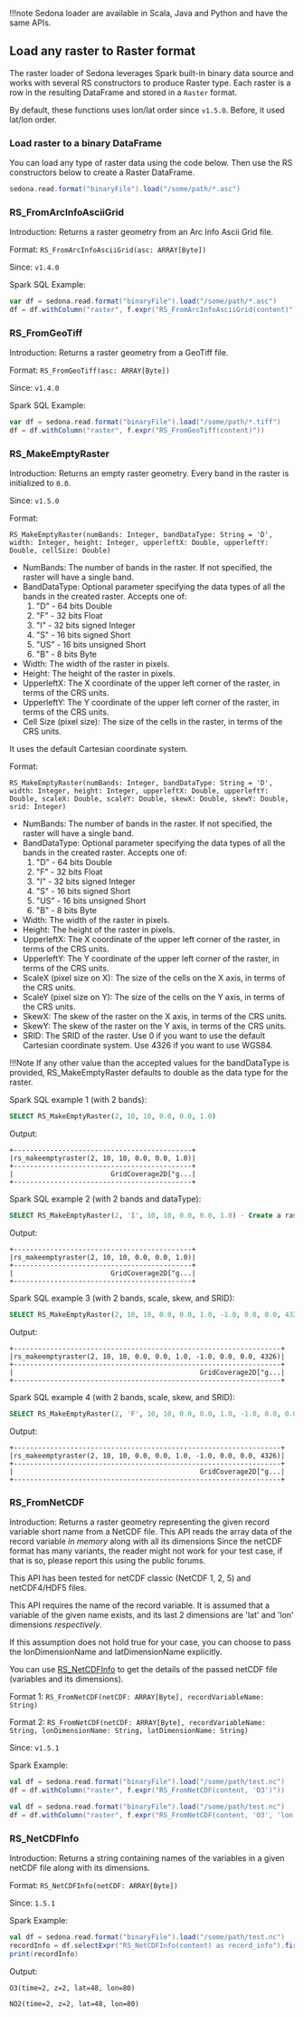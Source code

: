 !!!note
	Sedona loader are available in Scala, Java and Python and have the same APIs.

## Load any raster to Raster format

The raster loader of Sedona leverages Spark built-in binary data source and works with several RS constructors to produce Raster type. Each raster is a row in the resulting DataFrame and stored in a `Raster` format.

By default, these functions uses lon/lat order since `v1.5.0`. Before, it used lat/lon order.

### Load raster to a binary DataFrame

You can load any type of raster data using the code below. Then use the RS constructors below to create a Raster DataFrame.

```scala
sedona.read.format("binaryFile").load("/some/path/*.asc")
```


### RS_FromArcInfoAsciiGrid

Introduction: Returns a raster geometry from an Arc Info Ascii Grid file.

Format: `RS_FromArcInfoAsciiGrid(asc: ARRAY[Byte])`

Since: `v1.4.0`

Spark SQL Example:

```scala
var df = sedona.read.format("binaryFile").load("/some/path/*.asc")
df = df.withColumn("raster", f.expr("RS_FromArcInfoAsciiGrid(content)"))
```


### RS_FromGeoTiff

Introduction: Returns a raster geometry from a GeoTiff file.

Format: `RS_FromGeoTiff(asc: ARRAY[Byte])`

Since: `v1.4.0`

Spark SQL Example:

```scala
var df = sedona.read.format("binaryFile").load("/some/path/*.tiff")
df = df.withColumn("raster", f.expr("RS_FromGeoTiff(content)"))
```

### RS_MakeEmptyRaster

Introduction: Returns an empty raster geometry. Every band in the raster is initialized to `0.0`.

Since: `v1.5.0`

Format:

```
RS_MakeEmptyRaster(numBands: Integer, bandDataType: String = 'D', width: Integer, height: Integer, upperleftX: Double, upperleftY: Double, cellSize: Double)
```

* NumBands: The number of bands in the raster. If not specified, the raster will have a single band.
* BandDataType: Optional parameter specifying the data types of all the bands in the created raster.
Accepts one of:
    1. "D" - 64 bits Double
    2. "F" - 32 bits Float
    3. "I" - 32 bits signed Integer
    4. "S" - 16 bits signed Short
    5. "US" - 16 bits unsigned Short
    6. "B" - 8 bits Byte
* Width: The width of the raster in pixels.
* Height: The height of the raster in pixels.
* UpperleftX: The X coordinate of the upper left corner of the raster, in terms of the CRS units.
* UpperleftY: The Y coordinate of the upper left corner of the raster, in terms of the CRS units.
* Cell Size (pixel size): The size of the cells in the raster, in terms of the CRS units.

It uses the default Cartesian coordinate system.

Format:

```
RS_MakeEmptyRaster(numBands: Integer, bandDataType: String = 'D', width: Integer, height: Integer, upperleftX: Double, upperleftY: Double, scaleX: Double, scaleY: Double, skewX: Double, skewY: Double, srid: Integer)
```

* NumBands: The number of bands in the raster. If not specified, the raster will have a single band.
* BandDataType: Optional parameter specifying the data types of all the bands in the created raster.
Accepts one of:
    1. "D" - 64 bits Double
    2. "F" - 32 bits Float
    3. "I" - 32 bits signed Integer
    4. "S" - 16 bits signed Short
    5. "US" - 16 bits unsigned Short
    6. "B" - 8 bits Byte
* Width: The width of the raster in pixels.
* Height: The height of the raster in pixels.
* UpperleftX: The X coordinate of the upper left corner of the raster, in terms of the CRS units.
* UpperleftY: The Y coordinate of the upper left corner of the raster, in terms of the CRS units.
* ScaleX (pixel size on X): The size of the cells on the X axis, in terms of the CRS units.
* ScaleY (pixel size on Y): The size of the cells on the Y axis, in terms of the CRS units.
* SkewX: The skew of the raster on the X axis, in terms of the CRS units.
* SkewY: The skew of the raster on the Y axis, in terms of the CRS units.
* SRID: The SRID of the raster. Use 0 if you want to use the default Cartesian coordinate system. Use 4326 if you want to use WGS84.


!!!Note
  If any other value than the accepted values for the bandDataType is provided, RS_MakeEmptyRaster defaults to double as the data type for the raster.

Spark SQL example 1 (with 2 bands):

```sql
SELECT RS_MakeEmptyRaster(2, 10, 10, 0.0, 0.0, 1.0)
```

Output:

```
+--------------------------------------------+
|rs_makeemptyraster(2, 10, 10, 0.0, 0.0, 1.0)|
+--------------------------------------------+
|                        GridCoverage2D["g...|
+--------------------------------------------+
```

Spark SQL example 2 (with 2 bands and dataType):

```sql
SELECT RS_MakeEmptyRaster(2, 'I', 10, 10, 0.0, 0.0, 1.0) - Create a raster with integer datatype
```

Output:

```
+--------------------------------------------+
|rs_makeemptyraster(2, 10, 10, 0.0, 0.0, 1.0)|
+--------------------------------------------+
|                        GridCoverage2D["g...|
+--------------------------------------------+
```


Spark SQL example 3 (with 2 bands, scale, skew, and SRID):

```sql
SELECT RS_MakeEmptyRaster(2, 10, 10, 0.0, 0.0, 1.0, -1.0, 0.0, 0.0, 4326)
```

Output:

```
+------------------------------------------------------------------+
|rs_makeemptyraster(2, 10, 10, 0.0, 0.0, 1.0, -1.0, 0.0, 0.0, 4326)|
+------------------------------------------------------------------+
|                                              GridCoverage2D["g...|
+------------------------------------------------------------------+
```


Spark SQL example 4 (with 2 bands, scale, skew, and SRID):

```sql
SELECT RS_MakeEmptyRaster(2, 'F', 10, 10, 0.0, 0.0, 1.0, -1.0, 0.0, 0.0, 4326) - Create a raster with float datatype
```

Output:
```
+------------------------------------------------------------------+
|rs_makeemptyraster(2, 10, 10, 0.0, 0.0, 1.0, -1.0, 0.0, 0.0, 4326)|
+------------------------------------------------------------------+
|                                              GridCoverage2D["g...|
+------------------------------------------------------------------+
```

### RS_FromNetCDF


Introduction: Returns a raster geometry representing the given record variable short name from a NetCDF file.
This API reads the array data of the record variable *in memory* along with all its dimensions
Since the netCDF format has many variants, the reader might not work for your test case, if that is so, please report this using the public forums.

This API has been tested for netCDF classic (NetCDF 1, 2, 5) and netCDF4/HDF5 files.

This API requires the name of the record variable. It is assumed that a variable of the given name exists, and its last 2 dimensions are 'lat' and 'lon' dimensions *respectively*.

If this assumption does not hold true for your case, you can choose to pass the lonDimensionName and latDimensionName explicitly.

You can use [RS_NetCDFInfo](./#rs_netcdfinfo) to get the details of the passed netCDF file (variables and its dimensions).

Format 1: `RS_FromNetCDF(netCDF: ARRAY[Byte], recordVariableName: String)`

Format 2: `RS_FromNetCDF(netCDF: ARRAY[Byte], recordVariableName: String, lonDimensionName: String, latDimensionName: String)`

Since: `v1.5.1`

Spark Example:

```scala
val df = sedona.read.format("binaryFile").load("/some/path/test.nc")
df = df.withColumn("raster", f.expr("RS_FromNetCDF(content, 'O3')"))
```


```scala
val df = sedona.read.format("binaryFile").load("/some/path/test.nc")
df = df.withColumn("raster", f.expr("RS_FromNetCDF(content, 'O3', 'lon', 'lat')"))
```


### RS_NetCDFInfo

Introduction: Returns a string containing names of the variables in a given netCDF file along with its dimensions.

Format: `RS_NetCDFInfo(netCDF: ARRAY[Byte])`

Since: `1.5.1`

Spark Example:

```scala
val df = sedona.read.format("binaryFile").load("/some/path/test.nc")
recordInfo = df.selectExpr("RS_NetCDFInfo(content) as record_info").first().getString(0)
print(recordInfo)
```


Output:

```text
O3(time=2, z=2, lat=48, lon=80)

NO2(time=2, z=2, lat=48, lon=80)
```
